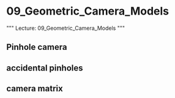 # 09_Geometric_Camera_Models

"""
Lecture: 09_Geometric_Camera_Models
"""

## Pinhole camera

## accidental pinholes

## camera matrix

